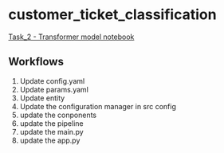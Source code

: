 # customer_ticket_classification

[Task_2 - Transformer model notebook](https://github.com/damiiete/customer_ticket_classification/blob/main/research/MBL.ipynb)

## Workflows
1. Update config.yaml
2. Update params.yaml
3. Update entity
4. Update the configuration manager in src config
5. update the conponents
6. update the pipeline
7. update the main.py
8. update the app.py

